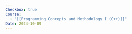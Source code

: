 ```yaml
---
Checkbox: true
Course:
  - "[[Programming Concepts and Methodology I (C++)]]"
Date: 2024-10-09
---
```

